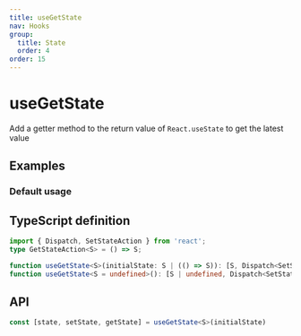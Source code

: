 ```yaml
---
title: useGetState
nav: Hooks
group:
  title: State
  order: 4
order: 15
---
```


# useGetState

Add a getter method to the return value of `React.useState` to get the latest value

## Examples

### Default usage

<code src="./demo/demo1.tsx"></code>

## TypeScript definition

```typescript
import { Dispatch, SetStateAction } from 'react';
type GetStateAction<S> = () => S;

function useGetState<S>(initialState: S | (() => S)): [S, Dispatch<SetStateAction<S>>, GetStateAction<S>];
function useGetState<S = undefined>(): [S | undefined, Dispatch<SetStateAction<S | undefined>>, GetStateAction<S | undefined>];
```

## API

```typescript
const [state, setState, getState] = useGetState<S>(initialState)
```
